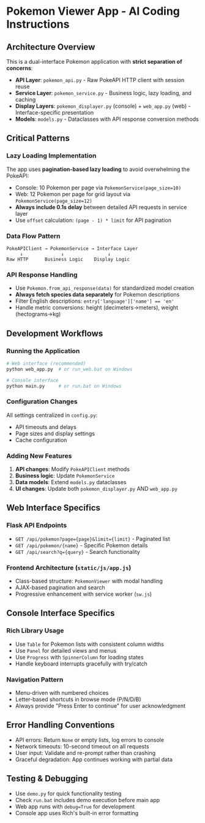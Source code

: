 # Pokemon Viewer App - AI Coding Instructions

## Architecture Overview

This is a dual-interface Pokemon application with **strict separation of concerns**:

- **API Layer**: `pokemon_api.py` - Raw PokeAPI HTTP client with session reuse
- **Service Layer**: `pokemon_service.py` - Business logic, lazy loading, and caching 
- **Display Layers**: `pokemon_displayer.py` (console) + `web_app.py` (web) - Interface-specific presentation
- **Models**: `models.py` - Dataclasses with API response conversion methods

## Critical Patterns

### Lazy Loading Implementation
The app uses **pagination-based lazy loading** to avoid overwhelming the PokeAPI:
- Console: 10 Pokemon per page via `PokemonService(page_size=10)`
- Web: 12 Pokemon per page for grid layout via `PokemonService(page_size=12)`
- **Always include 0.1s delay** between detailed API requests in service layer
- Use `offset` calculation: `(page - 1) * limit` for API pagination

### Data Flow Pattern
```
PokeAPIClient → PokemonService → Interface Layer
     ↓              ↓                ↓
Raw HTTP      Business Logic    Display Logic
```

### API Response Handling
- Use `Pokemon.from_api_response(data)` for standardized model creation
- **Always fetch species data separately** for Pokemon descriptions
- Filter English descriptions: `entry['language']['name'] == 'en'`
- Handle metric conversions: height (decimeters→meters), weight (hectograms→kg)

## Development Workflows

### Running the Application
```bash
# Web interface (recommended)
python web_app.py  # or run_web.bat on Windows

# Console interface  
python main.py     # or run.bat on Windows
```

### Configuration Changes
All settings centralized in `config.py`:
- API timeouts and delays
- Page sizes and display settings
- Cache configuration

### Adding New Features
1. **API changes**: Modify `PokeAPIClient` methods
2. **Business logic**: Update `PokemonService` 
3. **Data models**: Extend `models.py` dataclasses
4. **UI changes**: Update both `pokemon_displayer.py` AND `web_app.py`

## Web Interface Specifics

### Flask API Endpoints
- `GET /api/pokemon?page={page}&limit={limit}` - Paginated list
- `GET /api/pokemon/{name}` - Specific Pokemon details  
- `GET /api/search?q={query}` - Search functionality

### Frontend Architecture (`static/js/app.js`)
- Class-based structure: `PokemonViewer` with modal handling
- AJAX-based pagination and search
- Progressive enhancement with service worker (`sw.js`)

## Console Interface Specifics

### Rich Library Usage
- Use `Table` for Pokemon lists with consistent column widths
- Use `Panel` for detailed views and menus
- Use `Progress` with `SpinnerColumn` for loading states
- Handle keyboard interrupts gracefully with try/catch

### Navigation Pattern
- Menu-driven with numbered choices
- Letter-based shortcuts in browse mode (P/N/D/B)
- Always provide "Press Enter to continue" for user acknowledgment

## Error Handling Conventions

- API errors: Return `None` or empty lists, log errors to console
- Network timeouts: 10-second timeout on all requests
- User input: Validate and re-prompt rather than crashing
- Graceful degradation: App continues working with partial data

## Testing & Debugging

- Use `demo.py` for quick functionality testing
- Check `run.bat` includes demo execution before main app
- Web app runs with `debug=True` for development
- Console app uses Rich's built-in error formatting